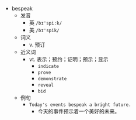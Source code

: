 - bespeak
  - 发音
    - 英 `/bɪ'spiːk/`
    - 美 `/bɪ'spik/`
  - 词义
    - v. 预订
  - 近义词
    - vt. 表示；预约；证明；预示；显示
      - `indicate`
      - `prove`
      - `demonstrate`
      - `reveal`
      - `bid`
  - 例句
    - `Today's events bespeak a bright future.`
      - 今天的事件预示着一个美好的未来。

